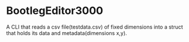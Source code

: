 # BootlegEditor3000
A  CLI that reads a csv file(testdata.csv) of fixed dimensions into a struct that holds its data and metadata(dimensions x,y).
